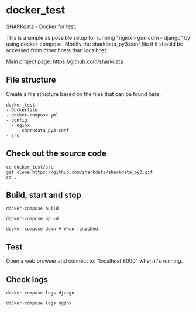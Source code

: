 # docker_test

SHARKdata - Docker for test. 

This is a simple as possible setup for running "nginx - gunicorn - django" by using docker-compose.
Modify the sharkdata_py3.conf file if it should be accessed from other hosts than localhost.

Main project page: https://github.com/sharkdata 

## File structure

Create a file structure based on the files that can be found here.

    docker_test
    - Dockerfile
    - docker-compose.yml
    - config
      - nginx
        - sharkdata_py3.conf
    - src

## Check out the source code 

    cd docker_test/src
    git clone https://github.com/sharkdata/sharkdata_py3.git 
    cd ..

## Build, start and stop

    docker-compose build

    docker-compose up -d

    docker-compose down # When finished.

## Test

Open a web browser and connect to: "localhost:8000" when it's running.

## Check logs

    docker-compose logs django

    docker-compose logs nginx




